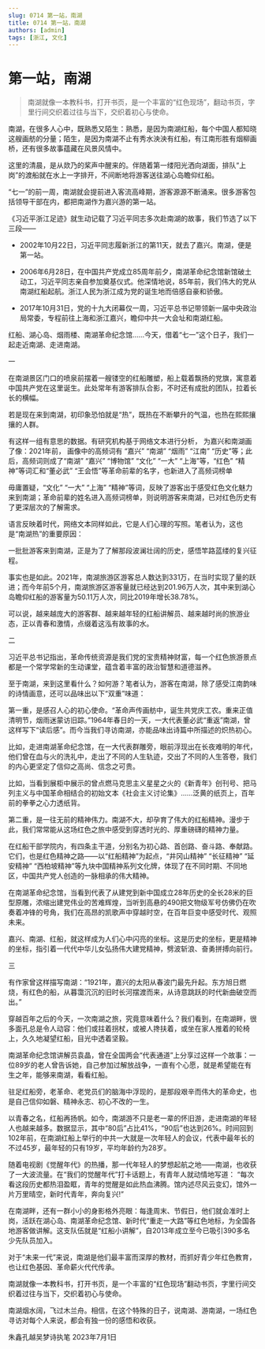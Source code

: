 ```yaml
---
slug: 0714 第一站，南湖
title: 0714 第一站，南湖
authors: [admin]
tags: [浙江, 文化]
---
```


# 第一站，南湖

> 南湖就像一本教科书，打开书页，是一个丰富的“红色现场”，翻动书页，字里行间交织着过往与当下，交织着初心与使命。

南湖，在很多人心中，既熟悉又陌生：熟悉，是因为南湖红船，每个中国人都知晓这艘画舫的分量；陌生，是因为南湖不止有秀水泱泱有红船，有江南形胜有烟柳画桥，还有很多故事蕴藏在风景风情中。

<!-- truncate -->

这里的清晨，是从欻乃的桨声中醒来的。伴随着第一缕阳光洒向湖面，排队“上岗”的渡船就在水上一字排开，不间断地将游客送往湖心岛瞻仰红船。

“七一”的前一周，南湖就会提前进入客流高峰期，游客源源不断涌来。很多游客包括领导干部在内，都把南湖作为嘉兴游的第一站。

《习近平浙江足迹》就生动记载了习近平同志多次赴南湖的故事，我们节选了以下三段——

- 2002年10月22日，习近平同志履新浙江的第11天，就去了嘉兴。南湖，便是第一站。

- 2006年6月28日，在中国共产党成立85周年前夕，南湖革命纪念馆新馆破土动工，习近平同志亲自参加奠基仪式。他深情地说，85年前，我们伟大的党从南湖红船起航。浙江人民为浙江成为党的诞生地而倍感自豪和骄傲。

- 2017年10月31日，党的十九大闭幕仅一周，习近平总书记带领新一届中央政治局常委，专程前往上海和浙江嘉兴，瞻仰中共一大会址和南湖红船。

红船、湖心岛、烟雨楼、南湖革命纪念馆……今天，借着“七一”这个日子，我们一起走近南湖、走进南湖。

一

在南湖景区门口的喷泉前摆着一艘镂空的红船雕塑，船上载着飘扬的党旗，寓意着中国共产党在这里诞生。此处常年有游客排队合影，不时还有成批的团队，拉着长长的横幅。

若是现在来到南湖，初印象恐怕就是“热”，既热在不断攀升的气温，也热在熙熙攘攘的人群。

有这样一组有意思的数据。有研究机构基于网络文本进行分析， 为嘉兴和南湖画了像：2021年前， 画像中的高频词有 “嘉兴” “南湖” “烟雨” “江南” “历史”等；此后，高频词则成了“南湖” “嘉兴” “博物馆” “文化” “一大” “上海”等，“红色” “精神”等词汇和“董必武” “王会悟”等革命前辈的名字，也新进入了高频词榜单

毋庸置疑，“文化” “一大” “上海” “精神”等词，反映了游客出于感受红色文化魅力来到南湖；革命前辈的姓名进入高频词榜单，则说明游客来南湖，已对红色历史有了更深层次的了解需求。

语言反映着时代，网络文本同样如此，它是人们心理的写照。笔者认为，这也是“南湖热”的重要原因：

一批批游客来到南湖，正是为了了解那段波澜壮阔的历史，感悟竿路蓝缕的复兴征程。

事实也是如此。2021年，南湖旅游区游客总人数达到331万，在当时实现了量的跃进；而今年前5个月，南湖旅游区游客量就已经达到201.96万人次，其中来到湖心岛瞻仰红船的游客量为50.11万人次，同比2019年增长38.78%。

可以说，越来越庞大的游客群、越来越年轻的红船讲解员、越来越时尚的旅游业态，正以青春和激情，点缀着这泓有故事的水。

二

习近平总书记指出，革命传统资源是我们党的宝贵精神财富，每一个红色旅游景点都是一个常学常新的生动课堂，蕴含着丰富的政治智慧和道德滋养。

至于南湖，来到这里看什么？如何游？笔者认为，游客在南湖，除了感受江南韵味的诗情画意，还可以品味出以下“双重”味道：

第一重，是感召人心的初心使命。“革命声传画舫中，诞生共党庆工农。重来正值清明节，烟雨迷蒙访旧踪。”1964年春日的一天，一大代表董必武“重返”南湖，曾这样写下“读后感”。而今当我们寻访南湖，亦能品味出诗篇中所描述的炽热初心。

比如，走进南湖革命纪念馆，在一大代表群雕旁，眼前浮现出在长夜难明的年代，他们曾在血与火的洗礼中，走出了不同的人生轨迹，交出了不同的人生答卷，我们的内心更坚定了信仰之高尚、信念之可贵。

比如，当看到展柜中展示的曾点燃马克思主义星星之火的《新青年》创刊号、把马列主义与中国革命相结合的初始文本《社会主义讨论集》……泛黄的纸页上，百年前的拳拳之心力透纸背。

第二重，是一往无前的精神伟力。南湖不大，却孕育了伟大的红船精神。漫步于此，我们常常能从这场红色之旅中感受到穿透时光的、厚重磅礴的精神力量。

在红船干部学院内，有四条主干道，分别名为初心路、首创路、奋斗路、奉献路。它们，也是红色精神之路——以“红船精神”为起点，“井冈山精神” “长征精神” “延安精神” “西柏坡精神”等九块中国精神系列文化牌，体现了在不同时期、不同地区，中国共产党人创造的一脉相承的伟大精神。

在南湖革命纪念馆，当看到代表了从建党到新中国成立28年历史的全长28米的巨型原雕，浓缩出建党伟业的苦难辉煌，当听到高悬的490把文物级军号仿佛仍在吹奏着冲锋的号角，我们在高昂的凯歌声中穿越时空，在百年巨变中感受时代、观照未来。

嘉兴、南湖、红船，就这样成为人们心中闪亮的坐标。这是历史的坐标，更是精神的坐标，指引着一代代中华儿女弘扬伟大建党精神，劈波斩浪、奋勇拼搏向前行。

三

有作家曾这样描写南湖：“1921年，嘉兴的太阳从春波门最先升起。东方旭日燃烧，有红色的船，从暮霭沉沉的旧时长河摆渡而来，从诗意跳跃的时代新曲破空而出。”

穿越百年之后的今天，一次南湖之旅，究竟意味着什么？我们看到，在南湖畔，很多面孔总是令人动容：他们或拄着拐杖，或被人搀扶着，或坐在家人推着的轮椅上，久久地凝望红船，目光中透着坚毅。

南湖革命纪念馆讲解员袁晶，曾在全国两会“代表通道”上分享过这样一个故事：一位89岁的老人曾告诉她，自己参加过解放战争，一直有个心愿，就是希望能在有生之年，能够来南湖，看看红船。

驻足红船旁，老革命、老党员们的脑海中浮现的，是那段艰辛而伟大的革命史，也是自己信仰如磐、精神永志、初心不改的一生。

以青春之名，红船再扬帆。如今，南湖游不只是老一辈的怀旧游，走进南湖的年轻人也越来越多。数据显示，其中“80后”占比41%，“90后”也达到26%。时间回到102年前，在南湖红船上举行的中共一大就是一次年轻人的会议，代表中最年长的不过45岁，最年轻的只有19岁，平均年龄约为28岁。

随着电视剧《觉醒年代》的热播，那一代年轻人的梦想起航之地——南湖，也收获了一大波流量。在“我们的觉醒年代”打卡话题上，有青年人就动情地写道： “每次看这段历史都热泪盈眶，青年的觉醒是如此热血沸腾。馆内述尽风云变幻，馆外一片万里晴空，新时代青年，奔向复兴!”

在南湖畔，还有一群小小的身影格外亮眼：每逢周末、节假日，他们就会准时上岗，活跃在湖心岛、南湖革命纪念馆、新时代“重走一大路”等红色地标，为全国各地游客做讲解。这支队伍就是“红船小讲解”，自2013年成立至今已吸引390多名少先队员加入。

对于“未来一代”来说，南湖是他们最丰富而深厚的教材，而抓好青少年红色教育，也让红色基因、革命薪火代代传承。

南湖就像一本教科书，打开书页，是一个丰富的“红色现场”翻动书页，字里行间交织着过往与当下，交织着初心与使命。

南湖烟水阔，飞过木兰舟。相信，在这个特殊的日子，说南湖、游南湖，一场红色寻访对每个人来说，都会有独一份的感悟和收获。

朱鑫孔越吴梦诗执笔
2023年7月1日